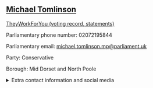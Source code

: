 ## <a href="https://members.parliament.uk/member/4497/contact">Michael Tomlinson</a>

<a href="https://www.theyworkforyou.com/mp/25422/michael_tomlinson/mid_dorset_and_north_poole">TheyWorkForYou (voting record, statements)</a> 

Parliamentary phone number: 02072195844 

Parliamentary email: michael.tomlinson.mp@parliament.uk 

Party: Conservative 

Borough: Mid Dorset and North Poole 

<details><summary>Extra contact information and social media</summary> 
<li>Website: http://www.michaeltomlinson.org.uk/</li>
<li>Twitter: https://twitter.com/michael4mdnp</li>
<li>Constituency office phone number:</li>
<li>Constituency office email:</li>
<li>Facebook:</li>
<li>Instagram:</li>
<li>Youtube:</li>
<li>Linkedin:</li>
<li>Government department phone number:</li>
<li>Government department email:</li>
<li>Threads:</li>
<li>Party office phone number:</li>
<li>Party office email:</li>
<li>Tiktok:</li>
</details>